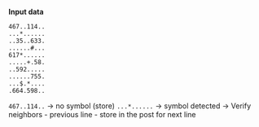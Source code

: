 
**Input data**

```
467..114..
...*......
..35..633.
......#...
617*......
.....+.58.
..592.....
......755.
...$.*....
.664.598..
```

`467..114..` -> no symbol (store)
`...*......` -> symbol detected
                    -> Verify neighbors
                        - previous line
                        - store in the post for next line
